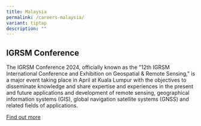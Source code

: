 ```yaml
---
title: Malaysia
permalink: /careers-malaysia/
variant: tiptap
description: ""
---
```

<h2>IGRSM Conference</h2>
<p>The IGRSM Conference 2024, officially known as the "12th IGRSM International
Conference and Exhibition on Geospatial &amp; Remote Sensing," is a major
event taking place in April at Kuala Lumpur with the objectives to disseminate
knowledge and share expertise and experiences in the present and future
applications and development of remote sensing, geographical information
systems (GIS), global navigation satellite systems (GNSS) and related fields
of applications.</p>
<p><a href="https://conference.igrsm.org/igrsmc2024/" rel="noopener noreferrer nofollow" target="_blank">Find out more</a>
</p>
<p></p>